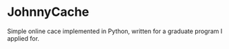 # JohnnyCache
Simple online cace implemented in Python, written for a graduate program I applied for.
